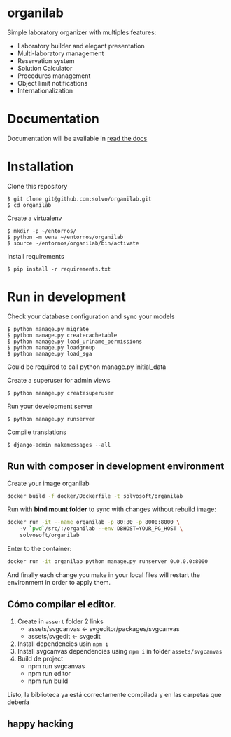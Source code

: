 # organilab
Simple laboratory organizer with multiples features:

- Laboratory builder and elegant presentation 
- Multi-laboratory management
- Reservation system
- Solution Calculator
- Procedures management
- Object limit notifications
- Internationalization

# Documentation

Documentation will be available in [read the docs](http://organilab.readthedocs.io/en/latest/)

# Installation 

Clone this repository 

	$ git clone git@github.com:solvo/organilab.git
	$ cd organilab

Create a virtualenv

	$ mkdir -p ~/entornos/
	$ python -m venv ~/entornos/organilab
	$ source ~/entornos/organilab/bin/activate

Install requirements 

	$ pip install -r requirements.txt
		
# Run in development

Check your database configuration and sync your models

	$ python manage.py migrate
	$ python manage.py createcachetable
    $ python manage.py load_urlname_permissions
    $ python manage.py loadgroup
    $ python manage.py load_sga
    
Could be required to call python manage.py initial_data

Create a superuser for admin views

	$ python manage.py createsuperuser

Run your development server

	$ python manage.py runserver

Compile translations 

	$ django-admin makemessages --all

## Run with composer in development environment

Create your image organilab
```bash
docker build -f docker/Dockerfile -t solvosoft/organilab
```

Run with **bind mount folder** to sync with changes without rebuild image:
```bash
docker run -it --name organilab -p 80:80 -p 8000:8000 \ 
    -v `pwd`/src/:/organilab --env DBHOST=YOUR_PG_HOST \
	solvosoft/organilab
```

Enter to the container:
```bash
docker run -it organilab python manage.py runserver 0.0.0.0:8000
```
And finally each change you make in your local files will restart the environment in order to apply them.


## Cómo compilar el editor.

1) Create in `assert` folder 2 links 
   - assets/svgcanvas   <- svgeditor/packages/svgcanvas
   - assets/svgedit  <- svgedit
2) Install dependencies usin `npm i`
3) Install svgcanvas dependencies using `npm i` in folder `assets/svgcanvas`
4) Build de project 
   - npm run svgcanvas
   - npm run editor
   - npm run build

Listo, la biblioteca ya está correctamente compilada y en las carpetas que debería


## happy hacking	


